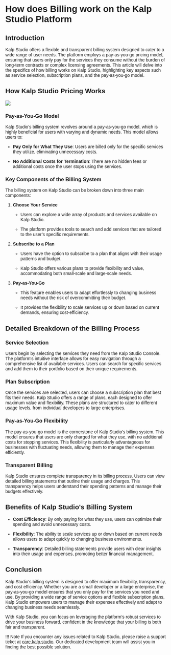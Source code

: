 <style>  body { font-family: "Source Sans 3", sans-serif!important; }</style>

<link  href="https://fonts.googleapis.com/css2?family=Source+Sans+3:ital,wght@0,200..900;1,200..900&display=swap"  rel="stylesheet">  <link  rel="stylesheet"  href="https://fonts.googleapis.com/icon?family=Material+Icons">

# **How does Billing work on the Kalp Studio Platform**

## Introduction

Kalp Studio offers a flexible and transparent billing system designed to cater to a wide range of user needs. The platform employs a pay-as-you-go pricing model, ensuring that users only pay for the services they consume without the burden of long-term contracts or complex licensing agreements. This article will delve into the specifics of how billing works on Kalp Studio, highlighting key aspects such as service selection, subscription plans, and the pay-as-you-go model.

## How Kalp Studio Pricing Works

![](https://docs.kalp.studio/~gitbook/image?url=https%3A%2F%2F1148605496-files.gitbook.io%2F%7E%2Ffiles%2Fv0%2Fb%2Fgitbook-x-prod.appspot.com%2Fo%2Fspaces%252F4gkv2XhY4CmWY6Vp0djW%252Fuploads%252FzV8HVajZqEAtEA7MjV3B%252Fimage.png%3Falt%3Dmedia%26token%3D00b89006-c830-4cd5-8120-ea494d8a1f13&width=768&dpr=4&quality=100&sign=f238ed96&sv=1)

### Pay-as-You-Go Model

Kalp Studio’s billing system revolves around a pay-as-you-go model, which is highly beneficial for users with varying and dynamic needs. This model allows users to:

-   **Pay Only for What They Use**: Users are billed only for the specific services they utilize, eliminating unnecessary costs.
    
-   **No Additional Costs for Termination**: There are no hidden fees or additional costs once the user stops using the services.
    

### Key Components of the Billing System

The billing system on Kalp Studio can be broken down into three main components:

1.  **Choose Your Service**
    
    -   Users can explore a wide array of products and services available on Kalp Studio.
        
    -   The platform provides tools to search and add services that are tailored to the user’s specific requirements.
        
2.  **Subscribe to a Plan**
    
    -   Users have the option to subscribe to a plan that aligns with their usage patterns and budget.
        
    -   Kalp Studio offers various plans to provide flexibility and value, accommodating both small-scale and large-scale needs.
        
3.  **Pay-as-You-Go**
    
    -   This feature enables users to adapt effortlessly to changing business needs without the risk of overcommitting their budget.
        
    -   It provides the flexibility to scale services up or down based on current demands, ensuring cost-efficiency.
        

## Detailed Breakdown of the Billing Process

### Service Selection

Users begin by selecting the services they need from the Kalp Studio Console. The platform's intuitive interface allows for easy navigation through a comprehensive list of available services. Users can search for specific services and add them to their portfolio based on their unique requirements.

### Plan Subscription

Once the services are selected, users can choose a subscription plan that best fits their needs. Kalp Studio offers a range of plans, each designed to offer maximum value and flexibility. These plans are structured to cater to different usage levels, from individual developers to large enterprises.

### Pay-as-You-Go Flexibility

The pay-as-you-go model is the cornerstone of Kalp Studio's billing system. This model ensures that users are only charged for what they use, with no additional costs for stopping services. This flexibility is particularly advantageous for businesses with fluctuating needs, allowing them to manage their expenses efficiently.

### Transparent Billing

Kalp Studio ensures complete transparency in its billing process. Users can view detailed billing statements that outline their usage and charges. This transparency helps users understand their spending patterns and manage their budgets effectively.

## Benefits of Kalp Studio's Billing System

-   **Cost Efficiency**: By only paying for what they use, users can optimize their spending and avoid unnecessary costs.
    
-   **Flexibility**: The ability to scale services up or down based on current needs allows users to adapt quickly to changing business environments.
    
-   **Transparency**: Detailed billing statements provide users with clear insights into their usage and expenses, promoting better financial management.
    

## Conclusion

Kalp Studio’s billing system is designed to offer maximum flexibility, transparency, and cost efficiency. Whether you are a small developer or a large enterprise, the pay-as-you-go model ensures that you only pay for the services you need and use. By providing a wide range of service options and flexible subscription plans, Kalp Studio empowers users to manage their expenses effectively and adapt to changing business needs seamlessly.

With Kalp Studio, you can focus on leveraging the platform’s robust services to drive your business forward, confident in the knowledge that your billing is both fair and transparent.


!!! Note
    If you encounter any issues related to Kalp Studio, please raise a support ticket at [care.kalp.studio](mailto:care.kalp.studio). Our dedicated development team will assist you in finding the best possible solution.